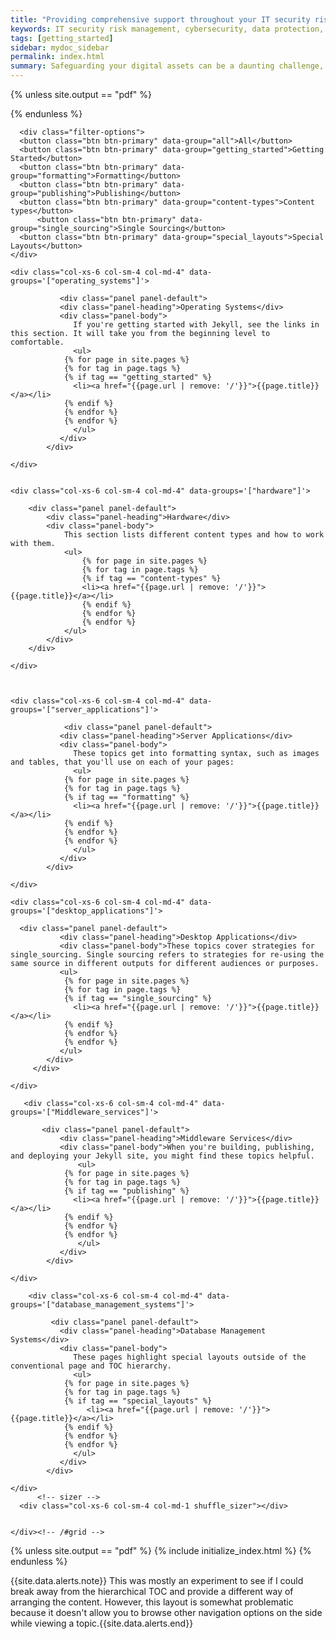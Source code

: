 ```yaml
---
title: "Providing comprehensive support throughout your IT security risk management journey"
keywords: IT security risk management, cybersecurity, data protection, risk assessment, threat assessment, vulnerability management, compliance, data breach, cyberattack, IT security resources, security advice, cloud security, on-premise security, hybrid security, small business security, enterprise security, small business, enterprise, individual, home user, proactive security, risk mitigation,  data protection, compliance assistance, cost-effective security
tags: [getting_started]
sidebar: mydoc_sidebar
permalink: index.html
summary: Safeguarding your digital assets can be a daunting challenge, regardless of whether you're an individual or a large corporation. Offering expert guidance to navigate this complex terrain. We help you proactively identify vulnerabilities, prioritize risks, and implement robust security measures. With us, you can confidently protect your valuable data. Keep Secure, you-will-be Protected (KSyP).
---
```




{% unless site.output == "pdf" %}
<script src="js/jquery.shuffle.min.js"></script>
<script src="js/jquery.ba-throttle-debounce.min.js"></script>
{% endunless %}

      <div class="filter-options">
      <button class="btn btn-primary" data-group="all">All</button>
      <button class="btn btn-primary" data-group="getting_started">Getting Started</button>
      <button class="btn btn-primary" data-group="formatting">Formatting</button>
      <button class="btn btn-primary" data-group="publishing">Publishing</button>
      <button class="btn btn-primary" data-group="content-types">Content types</button>
          <button class="btn btn-primary" data-group="single_sourcing">Single Sourcing</button>
      <button class="btn btn-primary" data-group="special_layouts">Special Layouts</button>
    </div>      

<div id="grid" class="row">


    <div class="col-xs-6 col-sm-4 col-md-4" data-groups='["operating_systems"]'>

               <div class="panel panel-default">
               <div class="panel-heading">Operating Systems</div>
               <div class="panel-body">
                  If you're getting started with Jekyll, see the links in this section. It will take you from the beginning level to comfortable. 
                  <ul>
                {% for page in site.pages %}
                {% for tag in page.tags %}
                {% if tag == "getting_started" %}
                  <li><a href="{{page.url | remove: '/'}}">{{page.title}}</a></li>
                {% endif %}
                {% endfor %}
                {% endfor %} 
                  </ul>
               </div>
            </div>
    
    </div>
   

    <div class="col-xs-6 col-sm-4 col-md-4" data-groups='["hardware"]'>

        <div class="panel panel-default">
            <div class="panel-heading">Hardware</div>
            <div class="panel-body">
                This section lists different content types and how to work with them.
                <ul>
                    {% for page in site.pages %}
                    {% for tag in page.tags %}
                    {% if tag == "content-types" %}
                    <li><a href="{{page.url | remove: '/'}}">{{page.title}}</a></li>
                    {% endif %}
                    {% endfor %}
                    {% endfor %}
                </ul>
            </div>
        </div>
        
    </div>



    <div class="col-xs-6 col-sm-4 col-md-4" data-groups='["server_applications"]'>

                <div class="panel panel-default">
               <div class="panel-heading">Server Applications</div>
               <div class="panel-body">
                  These topics get into formatting syntax, such as images and tables, that you'll use on each of your pages: 
                  <ul>
                {% for page in site.pages %}
                {% for tag in page.tags %}
                {% if tag == "formatting" %}
                  <li><a href="{{page.url | remove: '/'}}">{{page.title}}</a></li>
                {% endif %}
                {% endfor %}
                {% endfor %}
                  </ul>
               </div>
            </div>

    </div>

    <div class="col-xs-6 col-sm-4 col-md-4" data-groups='["desktop_applications"]'>
         
      <div class="panel panel-default">
               <div class="panel-heading">Desktop Applications</div>
               <div class="panel-body">These topics cover strategies for single_sourcing. Single sourcing refers to strategies for re-using the same source in different outputs for different audiences or purposes.
               <ul>
                {% for page in site.pages %}
                {% for tag in page.tags %}
                {% if tag == "single_sourcing" %}
                  <li><a href="{{page.url | remove: '/'}}">{{page.title}}</a></li>
                {% endif %}
                {% endfor %}
                {% endfor %} 
               </ul>
            </div>
         </div>

    </div>

       <div class="col-xs-6 col-sm-4 col-md-4" data-groups='["Middleware_services"]'>

           <div class="panel panel-default">
               <div class="panel-heading">Middleware Services</div>
               <div class="panel-body">When you're building, publishing, and deploying your Jekyll site, you might find these topics helpful.
                   <ul>
                {% for page in site.pages %}
                {% for tag in page.tags %}
                {% if tag == "publishing" %}
                  <li><a href="{{page.url | remove: '/'}}">{{page.title}}</a></li>
                {% endif %}
                {% endfor %}
                {% endfor %}
                   </ul>
               </div>
            </div>

    </div>

        <div class="col-xs-6 col-sm-4 col-md-4" data-groups='["database_management_systems"]'>

             <div class="panel panel-default">
               <div class="panel-heading">Database Management Systems</div>
               <div class="panel-body">
                  These pages highlight special layouts outside of the conventional page and TOC hierarchy.
                  <ul>
                {% for page in site.pages %}
                {% for tag in page.tags %}
                {% if tag == "special_layouts" %}
                     <li><a href="{{page.url | remove: '/'}}">{{page.title}}</a></li>
                {% endif %}
                {% endfor %}
                {% endfor %} 
                  </ul>
               </div>
            </div>

    </div>
          <!-- sizer -->
      <div class="col-xs-6 col-sm-4 col-md-1 shuffle_sizer"></div>          


    </div><!-- /#grid -->

{% unless site.output == "pdf" %}
{% include initialize_index.html %}
{% endunless %}

{{site.data.alerts.note}} This was mostly an experiment to see if I could break away from the hierarchical TOC and provide a different way of arranging the content. However, this layout is somewhat problematic because it doesn't allow you to browse other navigation options on the side while viewing a topic.{{site.data.alerts.end}}
